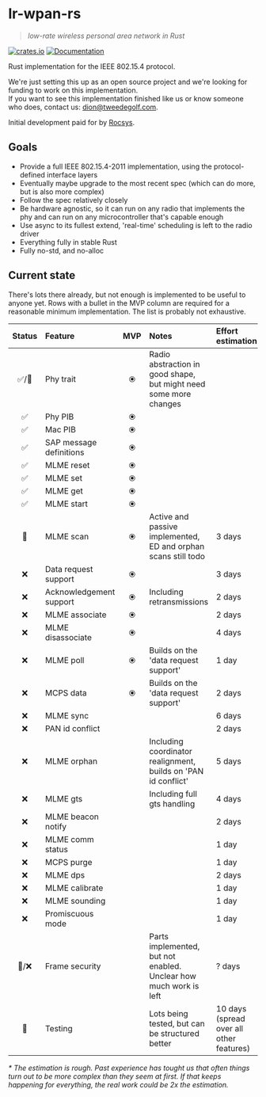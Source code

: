 # lr-wpan-rs

> *low-rate wireless personal area network in Rust*

[![crates.io](https://img.shields.io/crates/v/lr-wpan-rs.svg)](https://crates.io/crates/lr-wpan-rs) [![Documentation](https://docs.rs/lr-wpan-rs/badge.svg)](https://docs.rs/lr-wpan-rs)

Rust implementation for the IEEE 802.15.4 protocol.

We're just setting this up as an open source project and we're looking for funding to work on this implementation.  
If you want to see this implementation finished like us or know someone who does, contact us: dion@tweedegolf.com.

Initial development paid for by [Rocsys](https://www.rocsys.com/).

## Goals

- Provide a full IEEE 802.15.4-2011 implementation, using the protocol-defined interface layers
- Eventually maybe upgrade to the most recent spec (which can do more, but is also more complex)
- Follow the spec relatively closely
- Be hardware agnostic, so it can run on any radio that implements the phy and can run on any microcontroller that's capable enough
- Use async to its fullest extend, 'real-time' scheduling is left to the radio driver
- Everything fully in stable Rust
- Fully no-std, and no-alloc

## Current state

There's lots there already, but not enough is implemented to be useful to anyone yet.
Rows with a bullet in the MVP column are required for a reasonable minimum implementation.
The list is probably not exhaustive.

| Status | Feature                 |  MVP  | Notes                                                             | Effort estimation*                       |
| :----: | :---------------------- | :---: | :---------------------------------------------------------------- | :--------------------------------------- |
|  ✅/🚧   | Phy trait               |   ⦿   | Radio abstraction in good shape, but might need some more changes |                                          |
|   ✅    | Phy PIB                 |   ⦿   |                                                                   |                                          |
|   ✅    | Mac PIB                 |   ⦿   |                                                                   |                                          |
|   ✅    | SAP message definitions |   ⦿   |                                                                   |                                          |
|   ✅    | MLME reset              |   ⦿   |                                                                   |                                          |
|   ✅    | MLME set                |   ⦿   |                                                                   |                                          |
|   ✅    | MLME get                |   ⦿   |                                                                   |                                          |
|   ✅    | MLME start              |   ⦿   |                                                                   |                                          |
|   🚧    | MLME scan               |   ⦿   | Active and passive implemented, ED and orphan scans still todo    | 3 days                                   |
|   ❌    | Data request support    |   ⦿   |                                                                   | 3 days                                   |
|   ❌    | Acknowledgement support |   ⦿   | Including retransmissions                                         | 2 days                                   |
|   ❌    | MLME associate          |   ⦿   |                                                                   | 2 days                                   |
|   ❌    | MLME disassociate       |   ⦿   |                                                                   | 4 days                                   |
|   ❌    | MLME poll               |   ⦿   | Builds on the 'data request support'                              | 1 day                                    |
|   ❌    | MCPS data               |   ⦿   | Builds on the 'data request support'                              | 2 days                                   |
|   ❌    | MLME sync               |       |                                                                   | 6 days                                   |
|   ❌    | PAN id conflict         |       |                                                                   | 2 days                                   |
|   ❌    | MLME orphan             |       | Including coordinator realignment, builds on 'PAN id conflict'    | 5 days                                   |
|   ❌    | MLME gts                |       | Including full gts handling                                       | 4 days                                   |
|   ❌    | MLME beacon notify      |       |                                                                   | 2 days                                   |
|   ❌    | MLME comm status        |       |                                                                   | 1 day                                    |
|   ❌    | MCPS purge              |       |                                                                   | 1 day                                    |
|   ❌    | MLME dps                |       |                                                                   | 2 days                                   |
|   ❌    | MLME calibrate          |       |                                                                   | 1 day                                    |
|   ❌    | MLME sounding           |       |                                                                   | 1 day                                    |
|   ❌    | Promiscuous mode        |       |                                                                   | 1 day                                    |
|  🚧/❌   | Frame security          |       | Parts implemented, but not enabled. Unclear how much work is left | ? days                                   |
|   🚧    | Testing                 |       | Lots being tested, but can be structured better                   | 10 days (spread over all other features) |

_* The estimation is rough. Past experience has tought us that often things turn out to be more complex than they seem at first._
_If that keeps happening for everything, the real work could be 2x the estimation._
